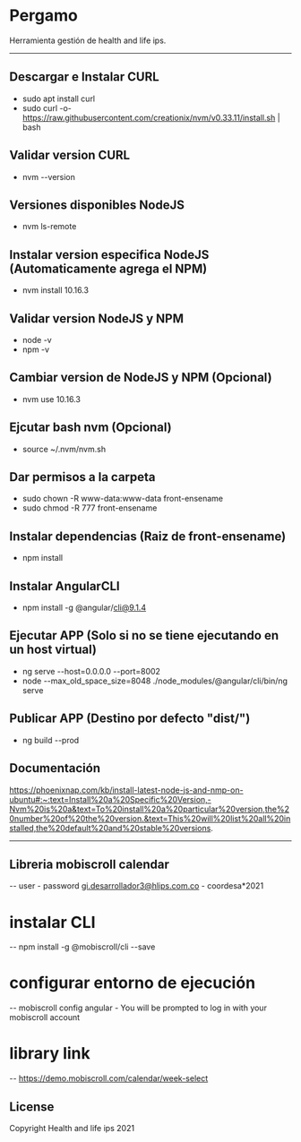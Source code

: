 # Pergamo
Herramienta gestión de health and life ips.

---

## Descargar e Instalar CURL
-   sudo apt install curl
-   sudo curl -o- https://raw.githubusercontent.com/creationix/nvm/v0.33.11/install.sh | bash
## Validar version CURL
-   nvm --version
## Versiones disponibles NodeJS
-   nvm ls-remote
## Instalar version especifica NodeJS (Automaticamente agrega el NPM)
-   nvm install 10.16.3
## Validar version NodeJS y NPM
-   node -v 
-   npm -v
## Cambiar version de NodeJS y NPM (Opcional)
-   nvm use 10.16.3

## Ejcutar bash nvm (Opcional)
-   source ~/.nvm/nvm.sh

## Dar permisos a la carpeta
-   sudo chown -R www-data:www-data front-ensename
-   sudo chmod -R 777 front-ensename


## Instalar dependencias (Raiz de front-ensename)
-   npm install

## Instalar AngularCLI
-   npm install -g @angular/cli@9.1.4

## Ejecutar APP (Solo si no se tiene ejecutando en un host virtual)
-   ng serve --host=0.0.0.0 --port=8002
-   node --max_old_space_size=8048 ./node_modules/@angular/cli/bin/ng serve

## Publicar APP (Destino por defecto "dist/")
-   ng build --prod

## Documentación
https://phoenixnap.com/kb/install-latest-node-js-and-nmp-on-ubuntu#:~:text=Install%20a%20Specific%20Version,-Nvm%20is%20a&text=To%20install%20a%20particular%20version,the%20number%20of%20the%20version.&text=This%20will%20list%20all%20installed,the%20default%20and%20stable%20versions.

---

## Libreria mobiscroll calendar

-- user - password 
   gi.desarrollador3@hlips.com.co - coordesa*2021
# instalar CLI
--  npm install -g @mobiscroll/cli --save 
# configurar entorno de ejecución 
-- mobiscroll config angular - You will be prompted to log in with your mobiscroll account
# library link
-- https://demo.mobiscroll.com/calendar/week-select

## License

Copyright Health and life ips 2021